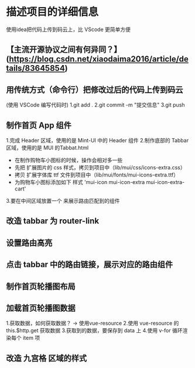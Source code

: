 <!-- 告诉项目的一些相关信息 -->
# 描述项目的详细信息

使用idea把代码上传到码云上，比 VScode 更简单方便
## 【主流开源协议之间有何异同？】(https://blog.csdn.net/xiaodaima2016/article/details/83645854)

## 用传统方式（命令行）把修改过后的代码上传到码云
(使用 VSCode 编写代码时)
1.git add .
2.git commit -m "提交信息"
3.git push


## 制作首页 App 组件
1.完成 Header 区域，使用的是 Mint-UI 中的 Header 组件
2.制作底部的 Tabbar 区域，使用的是 MUI 的Tabbat.html
  + 在制作购物车小图标的时候，操作会相对多一些
  + 先把 扩展图片的 css 样式，拷贝到项目中（lib/mui/css/icons-extra.css）
  + 拷贝 扩展字体库 ttf 文件到项目中（lib/mui/fonts/mui-icons-extra.ttf）
  + 为购物车小图标添加如下 样式 'mui-icon mui-icon-extra mui-icon-extra-cart'

3.要在中间区域放置一个 <router-view> 来展示路由匹配到的组件

## 改造 tabbar 为 router-link


## 设置路由高亮


## 点击 tabbar 中的路由链接，展示对应的路由组件

## 制作首页轮播图布局

## 加载首页轮播图数据
1.获取数据，如何获取数据？ -> 使用vue-resource
2.使用 vue-resource 的 this.$http.get 获取数据
3.获取到的数据，要保存到 data 上
4.使用 v-for 循环渲染每个 item 项

## 改造 九宫格 区域的样式